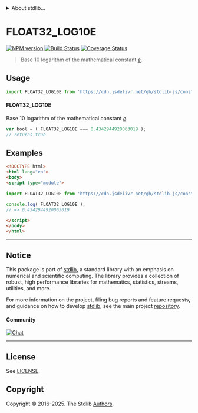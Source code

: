 <!--

@license Apache-2.0

Copyright (c) 2025 The Stdlib Authors.

Licensed under the Apache License, Version 2.0 (the "License");
you may not use this file except in compliance with the License.
You may obtain a copy of the License at

   http://www.apache.org/licenses/LICENSE-2.0

Unless required by applicable law or agreed to in writing, software
distributed under the License is distributed on an "AS IS" BASIS,
WITHOUT WARRANTIES OR CONDITIONS OF ANY KIND, either express or implied.
See the License for the specific language governing permissions and
limitations under the License.

-->


<details>
  <summary>
    About stdlib...
  </summary>
  <p>We believe in a future in which the web is a preferred environment for numerical computation. To help realize this future, we've built stdlib. stdlib is a standard library, with an emphasis on numerical and scientific computation, written in JavaScript (and C) for execution in browsers and in Node.js.</p>
  <p>The library is fully decomposable, being architected in such a way that you can swap out and mix and match APIs and functionality to cater to your exact preferences and use cases.</p>
  <p>When you use stdlib, you can be absolutely certain that you are using the most thorough, rigorous, well-written, studied, documented, tested, measured, and high-quality code out there.</p>
  <p>To join us in bringing numerical computing to the web, get started by checking us out on <a href="https://github.com/stdlib-js/stdlib">GitHub</a>, and please consider <a href="https://opencollective.com/stdlib">financially supporting stdlib</a>. We greatly appreciate your continued support!</p>
</details>

# FLOAT32_LOG10E

[![NPM version][npm-image]][npm-url] [![Build Status][test-image]][test-url] [![Coverage Status][coverage-image]][coverage-url] <!-- [![dependencies][dependencies-image]][dependencies-url] -->

> Base 10 logarithm of the mathematical constant [_e_][eulers-number].



<section class="usage">

## Usage

```javascript
import FLOAT32_LOG10E from 'https://cdn.jsdelivr.net/gh/stdlib-js/constants-float32-log10-e@esm/index.mjs';
```

#### FLOAT32_LOG10E

Base 10 logarithm of the mathematical constant [_e_][eulers-number].

```javascript
var bool = ( FLOAT32_LOG10E === 0.4342944920063019 );
// returns true
```

</section>

<!-- /.usage -->

<section class="examples">

## Examples

<!-- TODO: better example -->

<!-- eslint no-undef: "error" -->

```html
<!DOCTYPE html>
<html lang="en">
<body>
<script type="module">

import FLOAT32_LOG10E from 'https://cdn.jsdelivr.net/gh/stdlib-js/constants-float32-log10-e@esm/index.mjs';

console.log( FLOAT32_LOG10E );
// => 0.4342944920063019

</script>
</body>
</html>
```

</section>

<!-- /.examples -->

<!-- C interface documentation. -->



<!-- Section for related `stdlib` packages. Do not manually edit this section, as it is automatically populated. -->

<section class="related">

</section>

<!-- /.related -->

<!-- Section for all links. Make sure to keep an empty line after the `section` element and another before the `/section` close. -->


<section class="main-repo" >

* * *

## Notice

This package is part of [stdlib][stdlib], a standard library with an emphasis on numerical and scientific computing. The library provides a collection of robust, high performance libraries for mathematics, statistics, streams, utilities, and more.

For more information on the project, filing bug reports and feature requests, and guidance on how to develop [stdlib][stdlib], see the main project [repository][stdlib].

#### Community

[![Chat][chat-image]][chat-url]

---

## License

See [LICENSE][stdlib-license].


## Copyright

Copyright &copy; 2016-2025. The Stdlib [Authors][stdlib-authors].

</section>

<!-- /.stdlib -->

<!-- Section for all links. Make sure to keep an empty line after the `section` element and another before the `/section` close. -->

<section class="links">

[npm-image]: http://img.shields.io/npm/v/@stdlib/constants-float32-log10-e.svg
[npm-url]: https://npmjs.org/package/@stdlib/constants-float32-log10-e

[test-image]: https://github.com/stdlib-js/constants-float32-log10-e/actions/workflows/test.yml/badge.svg?branch=main
[test-url]: https://github.com/stdlib-js/constants-float32-log10-e/actions/workflows/test.yml?query=branch:main

[coverage-image]: https://img.shields.io/codecov/c/github/stdlib-js/constants-float32-log10-e/main.svg
[coverage-url]: https://codecov.io/github/stdlib-js/constants-float32-log10-e?branch=main

<!--

[dependencies-image]: https://img.shields.io/david/stdlib-js/constants-float32-log10-e.svg
[dependencies-url]: https://david-dm.org/stdlib-js/constants-float32-log10-e/main

-->

[chat-image]: https://img.shields.io/gitter/room/stdlib-js/stdlib.svg
[chat-url]: https://app.gitter.im/#/room/#stdlib-js_stdlib:gitter.im

[stdlib]: https://github.com/stdlib-js/stdlib

[stdlib-authors]: https://github.com/stdlib-js/stdlib/graphs/contributors

[umd]: https://github.com/umdjs/umd
[es-module]: https://developer.mozilla.org/en-US/docs/Web/JavaScript/Guide/Modules

[deno-url]: https://github.com/stdlib-js/constants-float32-log10-e/tree/deno
[deno-readme]: https://github.com/stdlib-js/constants-float32-log10-e/blob/deno/README.md
[umd-url]: https://github.com/stdlib-js/constants-float32-log10-e/tree/umd
[umd-readme]: https://github.com/stdlib-js/constants-float32-log10-e/blob/umd/README.md
[esm-url]: https://github.com/stdlib-js/constants-float32-log10-e/tree/esm
[esm-readme]: https://github.com/stdlib-js/constants-float32-log10-e/blob/esm/README.md
[branches-url]: https://github.com/stdlib-js/constants-float32-log10-e/blob/main/branches.md

[stdlib-license]: https://raw.githubusercontent.com/stdlib-js/constants-float32-log10-e/main/LICENSE

[eulers-number]: https://en.wikipedia.org/wiki/E_%28mathematical_constant%29

</section>

<!-- /.links -->
